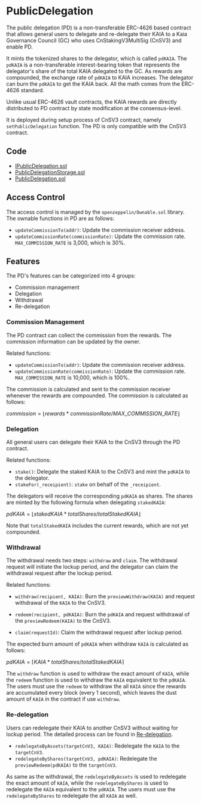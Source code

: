 # PublicDelegation

The public delegation (PD) is a non-transferable ERC-4626 based contract that allows general users to delegate and re-delegate their KAIA to a Kaia Governance Council (GC) who uses CnStakingV3MultiSig (CnSV3) and enable PD.

It mints the tokenized shares to the delegator, which is called `pdKAIA`. The `pdKAIA` is a non-transferable interest-bearing token that represents the delegator's share of the total KAIA delegated to the GC. As rewards are compounded, the exchange rate of `pdKAIA` to KAIA increases. The delegator can burn the `pdKAIA` to get the KAIA back. All the math comes from the ERC-4626 standard.

Unlike usual ERC-4626 vault contracts, the KAIA rewards are directly distributed to PD contract by state modification at the consensus-level.

It is deployed during setup process of CnSV3 contract, namely `setPublicDelegation` function. The PD is only compatible with the CnSV3 contract.

## Code

- [IPublicDelegation.sol](../contracts/consensus/PublicDelegation/IPublicDelegation.sol)
- [PublicDelegationStorage.sol](../contracts/consensus/PublicDelegation/PublicDelegationStorage.sol)
- [PublicDelegation.sol](../contracts/consensus/PublicDelegation/PublicDelegation.sol)

## Access Control

The access control is managed by the `openzeppelin/Ownable.sol` library. The ownable functions in PD are as follows:

- `updateCommissionTo(addr)`: Update the commission receiver address.
- `updateCommissionRate(commissionRate)`: Update the commission rate. `MAX_COMMISSION_RATE` is 3,000, which is 30%.

## Features

The PD's features can be categorized into 4 groups:

- Commission management
- Delegation
- Withdrawal
- Re-delegation

### Commission Management

The PD contract can collect the commission from the rewards. The commission information can be updated by the owner.

Related functions:

- `updateCommissionTo(addr)`: Update the commission receiver address.
- `updateCommissionRate(commissionRate)`: Update the commission rate. `MAX_COMMISSION_RATE` is 10,000, which is 100%.

The commission is calculated and sent to the commission receiver whenever the rewards are compounded. The commission is calculated as follows:

$commission = ⌊rewards * commissionRate / MAX\_COMMISSION\_RATE⌋$

### Delegation

All general users can delegate their KAIA to the CnSV3 through the PD contract.

Related functions:

- `stake()`: Delegate the staked KAIA to the CnSV3 and mint the `pdKAIA` to the delegator.
- `stakeFor(_receipient)`: `stake` on behalf of the `_receipient`.

The delegators will receive the corresponding `pdKAIA` as shares. The shares are minted by the following formula when delegating `stakedKAIA`:

$pdKAIA = ⌊stakedKAIA * totalShares / totalStakedKAIA⌋$

Note that `totalStakedKAIA` includes the current rewards, which are not yet compounded.

### Withdrawal

The withdrawal needs two steps: `withdraw` and `claim`. The withdrawal request will initiate the lockup period, and the delegator can claim the withdrawal request after the lockup period.

Related functions:

- `withdraw(recipient, KAIA)`: Burn the `previewWithdraw(KAIA)` and request withdrawal of the `KAIA` to the CnSV3.
- `redeem(recipient, pdKAIA)`: Burn the `pdKAIA` and request withdrawal of the `previewRedeem(KAIA)` to the CnSV3.

- `claim(requestId)`: Claim the withdrawal request after lockup period.

The expected burn amount of `pdKAIA` when withdraw `KAIA` is calculated as follows:

$pdKAIA = ⌈KAIA * totalShares / totalStakedKAIA⌉$

The `withdraw` function is used to withdraw the exact amount of `KAIA`, while the `redeem` function is used to withdraw the `KAIA` equivalent to the `pdKAIA`. The users must use the `redeem` to withdraw the all `KAIA` since the rewards are accumulated every block (every 1 second), which leaves the dust amount of `KAIA` in the contract if use `withdraw`.

### Re-delegation

Users can redelegate their KAIA to another CnSV3 without waiting for lockup period. The detailed process can be found in [Re-delegation](./CnStakingV3.md#re-delegation).

- `redelegateByAssets(targetCnV3, KAIA)`: Redelegate the `KAIA` to the `targetCnV3`.
- `redelegateByShares(targetCnV3, pdKAIA)`: Redelegate the `previewRedeem(pdKAIA)` to the `targetCnV3`.

As same as the withdrawal, the `redelegateByAssets` is used to redelegate the exact amount of `KAIA`, while the `redelegateByShares` is used to redelegate the `KAIA` equivalent to the `pdKAIA`. The users must use the `redelegateByShares` to redelegate the all `KAIA` as well.
